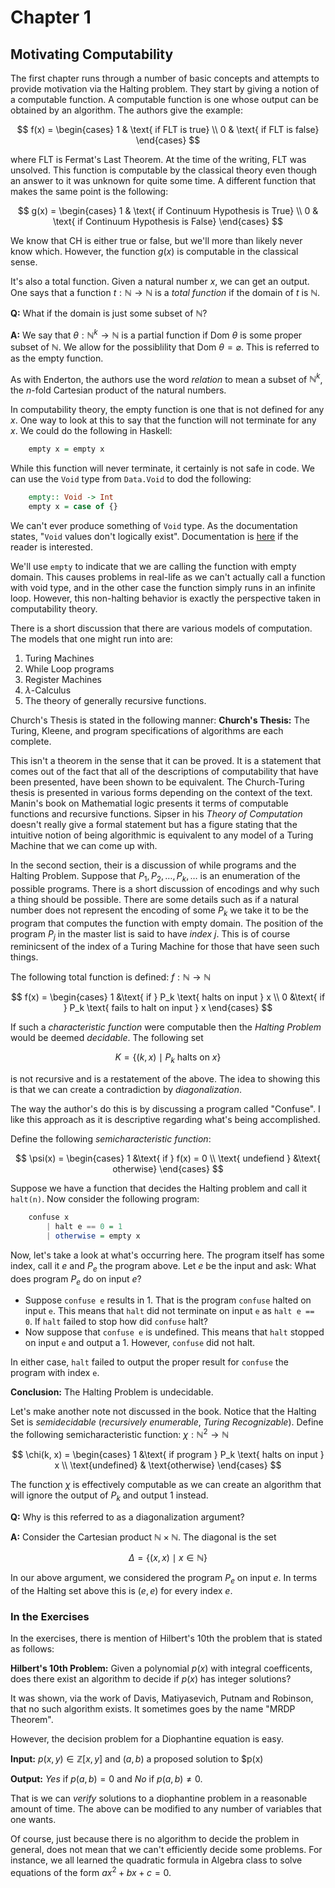 # Chapter 1

## Motivating Computability

The first chapter runs through a number of basic concepts and attempts to provide motivation via the Halting problem. They start by giving a notion of a computable function. A computable function is one whose output can be obtained by an algorithm. The authors give the example:

$$
    f(x) = \begin{cases}
        1 & \text{ if FLT is true} \\
        0 & \text{ if FLT is false}
    \end{cases}
$$

where FLT is Fermat's Last Theorem. At the time of the writing, FLT was unsolved. This function is computable by the classical theory even though an answer to it was unknown for quite some time. A different function that makes the same point is the following:

$$
    g(x) = \begin{cases}
        1 & \text{ if Continuum Hypothesis is True} \\
        0 & \text{ if Continuum Hypothesis is False}
    \end{cases}
$$

We know that CH is either true or false, but we'll more than likely never know which. However, the function $g(x)$ is computable in the classical sense. 

It's also a total function. Given a natural number $x$, we can get an output. One says that a function $t:\mathbb{N} \rightarrow \mathbb{N}$ is a *total function* if the domain of $t$ is $\mathbb{N}$. 

**Q:** What if the domain is just some subset of $\mathbb{N}$?

**A:** We say that $\theta: \mathbb{N}^k \rightarrow \mathbb{N}$ is a partial function if $\text{Dom } \theta$ is some proper subset of $\mathbb{N}$. We allow for the possiblility that $\text{Dom } \theta = \varnothing.$ This is referred to as the empty function.

As with Enderton, the authors use the word *relation* to mean a subset of $\mathbb{N}^k$, the $n$-fold Cartesian product of the natural numbers.

In computability theory, the empty function is one that is not defined for any $x$. One way to look at this to say that the function will not terminate for any $x$. We could do the following in Haskell:

```haskell
    empty x = empty x
```
While this function will never terminate, it certainly is not safe in code. We can use the ```Void``` type from ```Data.Void``` to dod the following:
```haskell
    empty:: Void -> Int
    empty x = case of {}
```
We can't ever produce something of ```Void``` type. As the documentation states, "```Void``` values don't logically exist". Documentation is [here](https://hackage.haskell.org/package/base-4.21.0.0/docs/Data-Void.html) if the reader is interested.

We'll use ```empty``` to indicate that we are calling the function with empty domain. This causes problems in real-life as we can't actually call a function with void type, and in the other case the function simply runs in an infinite loop. However, this non-halting behavior is exactly the perspective taken in computability theory.

There is a short discussion that there are various models of computation. The models that one might run into are:
1. Turing Machines
2. While Loop programs
3. Register Machines
4. $\lambda$-Calculus
5. The theory of generally recursive functions.

Church's Thesis is stated in the following manner:
**Church's Thesis:** The Turing, Kleene, and program specifications of algorithms are each complete.

This isn't a theorem in the sense that it can be proved. It is a statement that comes out of the fact that all of the descriptions of computability that have been presented, have been shown to be equivalent. The Church-Turing thesis is presented in various forms depending on the context of the text. Manin's book on Mathematial logic presents it terms of computable functions and recursive functions. Sipser in his *Theory of Computation* doesn't really give a formal statement but has a figure stating that the intuitive notion of being algorithmic is equivalent to any model of a Turing Machine that we can come up with. 

In the second section, their is a discussion of while programs and the Halting Problem. Suppose that $P_1, P_2, \ldots, P_k, \ldots$ is an enumeration of the possible programs. There is a short discussion of encodings and why such a thing should be possible. There are some details such as if a natural number does not represent the encoding of some $P_k$ we take it to be the program that computes the function with empty domain. The position of the program $P_j$ in the master list is said to have *index* $j$. This is of course reminicsent of the index of a Turing Machine for those that have seen such things.

The following total function is defined: $f: \mathbb{N} \rightarrow \mathbb{N}$

$$
    f(x) = \begin{cases}
     1 &\text{ if } P_k \text{ halts on input } x \\
     0 &\text{ if } P_k \text{ fails to halt on input } x
    \end{cases}
$$

If such a *characteristic function* were computable then the *Halting Problem* would be deemed *decidable*. The following set

$$
    K = \{(k,x) \mid P_k \text{ halts on } x\}
$$

is not recursive and is a restatement of the above. The idea to showing this is that we can create a contradiction by *diagonalization*.

The way the author's do this is by discussing a program called "Confuse". I like this approach as it is descriptive regarding what's being accomplished.

Define the following *semicharacteristic function*:

$$
    \psi(x) = \begin{cases} 
        1 &\text{ if } f(x) = 0 \\
        \text{ undefiend } &\text{ otherwise}
    \end{cases}
$$

Suppose we have a function that decides the Halting problem and call it ```halt(n)```. Now consider the following program:
```haskell
    confuse x 
        | halt e == 0 = 1
        | otherwise = empty x
```
Now, let's take a look at what's occurring here. The program itself has some index, call it $e$ and $P_e$ the program above. Let $e$ be the input and ask: What does program $P_e$ do on input $e$?

* Suppose ```confuse e``` results in 1. That is the program ```confuse``` halted on input ```e```. This means that ```halt``` did not terminate on input ```e``` as ```halt e == 0```. If ```halt``` failed to stop how did ```confuse``` halt?
* Now suppose that ```confuse e``` is undefined. This means that ```halt``` stopped on input ```e``` and output a 1. However, ```confuse``` did not halt.

In either case, ```halt``` failed to output the proper result for ```confuse``` the program with index ```e```. 

**Conclusion:** The Halting Problem is undecidable. 

Let's make another note not discussed in the book. Notice that the Halting Set is *semidecidable* (*recursively enumerable*, *Turing Recognizable*). Define the following semicharacteristic function: $\chi: \mathbb{N}^2 \rightarrow \mathbb{N}$

$$
    \chi(k, x) = \begin{cases}
        1 &\text{ if program } P_k \text{ halts on input } x \\ 
        \text{undefined} & \text{otherwise}
    \end{cases}
$$

The function $\chi$ is effectively computable as we can create an algorithm that will ignore the output of $P_k$ and output 1 instead.


**Q:** Why is this referred to as a diagonalization argument?

**A:** Consider the Cartesian product $\mathbb{N} \times \mathbb{N}$. The diagonal is the set

$$
    \Delta = \{(x,x) \mid x \in \mathbb{N}\}
$$  

In our above argument, we considered the program $P_e$ on input $e$. In terms of the Halting set above this is $(e,e)$ for every index $e$.

### In the Exercises

In the exercises, there is mention of Hilbert's 10th the problem that is stated as follows:

**Hilbert's 10th Problem:** Given a polynomial $p(x)$ with integral coefficents, does there exist an algorithm to decide if $p(x)$ has integer solutions?

It was shown, via the work of Davis, Matiyasevich, Putnam and Robinson, that no such algorithm exists. It sometimes goes by the name "MRDP Theorem".

However, the decision problem for a Diophantine equation is easy.

**Input:** $p(x,y) \in \mathbb{Z}[x,y]$ and $(a,b)$ a proposed solution to $p(x)

**Output:** *Yes* if $p(a,b) = 0$ and *No* if $p(a,b) \neq 0$.

That is we can *verify* solutions to a diophantine problem in a reasonable amount of time. The above can be modified to any number of variables that one wants.

Of course, just because there is no algorithm to decide the problem in general, does not mean that we can't efficiently decide some problems. For instance, we all learned the quadratic formula in Algebra class to solve equations of the form $ax^2 + bx + c = 0$.
